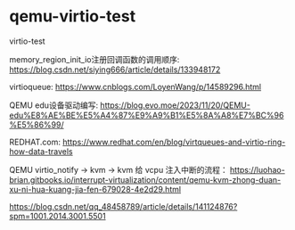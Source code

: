 # qemu-virtio-test
virtio-test

memory_region_init_io注册回调函数的调用顺序:
  https://blog.csdn.net/siying666/article/details/133948172

virtioqueue:
  https://www.cnblogs.com/LoyenWang/p/14589296.html

QEMU edu设备驱动编写:
  https://blog.evo.moe/2023/11/20/QEMU-edu%E8%AE%BE%E5%A4%87%E9%A9%B1%E5%8A%A8%E7%BC%96%E5%86%99/

REDHAT.com:
  https://www.redhat.com/en/blog/virtqueues-and-virtio-ring-how-data-travels

QEMU virtio_notify -> kvm -> kvm 给 vcpu 注入中断的流程： 
  https://luohao-brian.gitbooks.io/interrupt-virtualization/content/qemu-kvm-zhong-duan-xu-ni-hua-kuang-jia-fen-679028-4e2d29.html


https://blog.csdn.net/qq_48458789/article/details/141124876?spm=1001.2014.3001.5501

